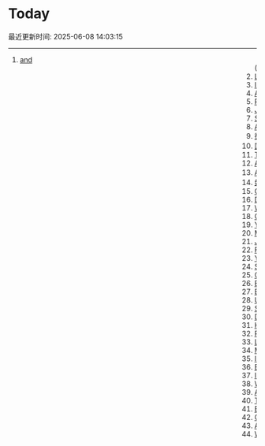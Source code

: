 # Today

最近更新时间: 2025-06-08 14:03:15

--- 
1. [<Blink> and <Marquee> (2020)](https://danq.me/2020/11/11/blink-and-marquee/) Hacker News
2. [Louis Rossmann: We've started a foundation to bring back ownership [video]](https://www.youtube.com/watch?v=WBG6Vw3nxZs) Hacker News
3. [Installing Microsoft Windows 98 in DOSBox-X](https://dosbox-x.com/wiki/Guide%3AInstalling-Windows-98#_windows_editions_this_guide_applies_to) Hacker News
4. [Ask HN: Does anyone know of a general news site akin to Hacker News?](https://news.ycombinator.com/item?id=44214410) Hacker News
5. [Reinforcement Learning to Train Large Language Models to Explain Human Decisions](https://arxiv.org/abs/2505.11614) Hacker News
6. [Joining Apple Computer (2018)](https://www.folklore.org/Joining_Apple_Computer.html) Hacker News
7. [Should I Use a Carousel? (2013)](https://shouldiuseacarousel.com/) Hacker News
8. [An innovative superfamily of fonts for code (2023)](https://monaspace.githubnext.com/) Hacker News
9. [微软将对人工智能模型的“安全性”进行排名](https://www.36kr.com/newsflashes/3327110608087558) 36kr快讯
10. [国产具身大模型首次获得汽车制造全场景验证](https://www.36kr.com/newsflashes/3327108908427781) 36kr快讯
11. [The US is turning into a mass techno-surveillance state](https://english.elpais.com/usa/2025-06-05/how-the-us-is-turning-into-a-mass-techno-surveillance-state.html) Hacker News
12. [An innovative superfamily of fonts for code](https://monaspace.githubnext.com/) Hacker News
13. [Azure AI Search推出智能会话AI的代理式检索](https://www.infoq.cn/article/gede83jNiZ7Qi59GkD0G) InfoQ推荐
14. [如何培养成为首席工程师的技能](https://www.infoq.cn/article/3DmjhPcG2KgAowupxIh9) InfoQ推荐
15. [Coventry Very Light Rail](https://www.coventry.gov.uk/coventry-light-rail) Hacker News
16. [Don't Panic, but Douglas Adams Predicted a Lot of This](https://krisstgabriel.substack.com/p/dont-panic-but-douglas-adams-predicted) Hacker News
17. [Why Understanding Software Cycle Time Is Messy, Not Magic](https://arxiv.org/abs/2503.05040) Hacker News
18. [Convert photos to Atkinson dithering](https://gazs.github.io/canvas-atkinson-dither/) Hacker News
19. [You need much less memory than time](https://blog.computationalcomplexity.org/2025/02/you-need-much-less-memory-than-time.html) Hacker News
20. [Math Symbol Frequencies](https://leancrew.com/all-this/2025/06/math-symbol-frequencies/) Hacker News
21. [Joining Apple Computer](https://www.folklore.org/Joining_Apple_Computer.html) Hacker News
22. [Field Notes from Shipping Real Code with Claude](https://diwank.space/field-notes-from-shipping-real-code-with-claude) Hacker News
23. [You Need Much Less Memory Than Time](https://blog.computationalcomplexity.org/2025/02/you-need-much-less-memory-than-time.html) Hacker News
24. [Stop Vibe Coding. Start Cyborg Coding](https://chaserabenn.medium.com/stop-vibe-coding-start-cyborg-coding-640f3e16c83e) Hacker News
25. [Convert Photos to Atkinson Dithering](https://gazs.github.io/canvas-atkinson-dither/) Hacker News
26. [Bill Atkinson has died](https://daringfireball.net/linked/2025/06/07/bill-atkinson-rip) Hacker News
27. [BorgBackup 2 has no server-side append-only anymore](https://github.com/borgbackup/borg/pull/8798) Hacker News
28. [Updates to Advanced Voice Mode for paid users](https://help.openai.com/en/articles/6825453-chatgpt-release-notes) Hacker News
29. [Self-Host and Tech Independence: The Joy of Building Your Own](https://www.ssp.sh/blog/self-host-self-independence/) Hacker News
30. [Discovering a JDK Race Condition, and Debugging It in 30 Minutes with Fray](https://aoli.al/blogs/jdk-bug/) Hacker News
31. [Hollywood Is Already Using AI (and Hiding It)](https://www.vulture.com/article/generative-ai-hollywood-movies-tv.html) Hacker News
32. [PyOpticL – Code-to-CAD optical system engineering](https://github.com/UMassIonTrappers/PyOpticL) Hacker News
33. [Log-Linear Attention](https://arxiv.org/abs/2506.04761) Hacker News
34. [My experiment living in a tent in Hong Kong's jungle](https://corentin.trebaol.com/Blog/8.+The+Homelessness+Experiment) Hacker News
35. [I'm Wirecutter's water-quality expert. I don't filter my water](https://www.nytimes.com/wirecutter/reviews/know-your-water-quality/) Hacker News
36. [Bill Atkinson has died](https://m.facebook.com/story.php?story_fbid=10238073579963378&id=1378467145) Hacker News
37. [I'm Wirecutter's Water-Quality Expert. I Don't Filter My Water](https://www.nytimes.com/wirecutter/reviews/know-your-water-quality/) Hacker News
38. [Washington Post's Privacy Tip: Stop Using Chrome, Delete Meta Apps (and Yandex)](https://tech.slashdot.org/story/25/06/07/035249/washington-posts-privacy-tip-stop-using-chrome-delete-metas-apps-and-yandex) Hacker News
39. [A Homelessness Experiment](https://corentin.trebaol.com/Blog/8.+The+Homelessness+Experiment) Hacker News
40. [The Homelessness Experiment – or how to AI-proof your life](https://corentin.trebaol.com/Blog/8.+The+Homelessness+Experiment) Hacker News
41. [Bill Atkinson has passed away](https://m.facebook.com/story.php?story_fbid=10238073579963378&id=1378467145) Hacker News
42. [OneText (YC W23) Is Hiring a DevOps/DBA Lead Engineer](https://jobs.ashbyhq.com/one-text/b95952a2-9bc2-4c3a-9da1-3dcc157b4a27) Hacker News
43. [After Pornhub left France, this VPN saw a 1,000% surge in signups in 30 minutes](https://mashable.com/article/proton-vpn-pornhub-france) Hacker News
44. [Why Pandas feels clunky when coming from R (2024)](https://www.sumsar.net/blog/pandas-feels-clunky-when-coming-from-r/) Hacker News
